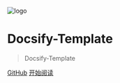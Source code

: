 <!-- 封面页 -->

![logo](https://sogrey.top/img/logo/sogrey.github.io.svg)

# Docsify-Template

> Docsify-Template


[GitHub](https://github.com/Sogrey/Docsify-Template)
[开始阅读](/quick-start)